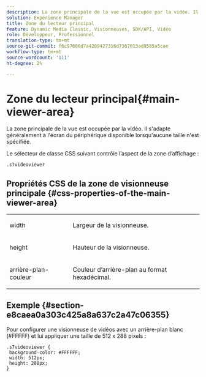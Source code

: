 ```yaml
---
description: La zone principale de la vue est occupée par la vidéo. Il s'adapte généralement à l'écran du périphérique disponible lorsqu'aucune taille n'est spécifiée.
solution: Experience Manager
title: Zone du lecteur principal
feature: Dynamic Media Classic, Visionneuses, SDK/API, Vidéo
role: Développeur, Professionnel
translation-type: tm+mt
source-git-commit: f6c97606d7a4209427316d7367013ad9585a5cae
workflow-type: tm+mt
source-wordcount: '111'
ht-degree: 2%

---
```



# Zone du lecteur principal{#main-viewer-area}

La zone principale de la vue est occupée par la vidéo. Il s&#39;adapte généralement à l&#39;écran du périphérique disponible lorsqu&#39;aucune taille n&#39;est spécifiée.

<!--<a id="section_061E550C1C1D4DB2BD663A898895B38C"></a>-->

Le sélecteur de classe CSS suivant contrôle l’aspect de la zone d’affichage :

```
.s7videoviewer 
```

## Propriétés CSS de la zone de visionneuse principale {#css-properties-of-the-main-viewer-area}

<table id="table_C48C56E696304C9BAFEE71BA9EA9A174"> 
 <tbody> 
  <tr> 
   <td colname="col1"> <p> <span class="codeph"> width </span> </p> </td> 
   <td colname="col2"> <p>Largeur de la visionneuse. </p> </td> 
  </tr> 
  <tr> 
   <td colname="col1"> <p> <span class="codeph"> height </span> </p> </td> 
   <td colname="col2"> <p>Hauteur de la visionneuse. </p> </td> 
  </tr> 
  <tr> 
   <td colname="col1"> <p> <span class="codeph"> arrière-plan-couleur  </span> </p> </td> 
   <td colname="col2"> <p> Couleur d’arrière-plan au format hexadécimal. </p> </td> 
  </tr> 
 </tbody> 
</table>

## Exemple {#section-e8caea0a303c425a8a637c2a47c06355}

Pour configurer une visionneuse de vidéos avec un arrière-plan blanc (#FFFFF) et lui appliquer une taille de 512 x 288 pixels :

```
.s7videoviewer { 
 background-color: #FFFFFF; 
 width: 512px; 
 height: 288px;  
}
```

